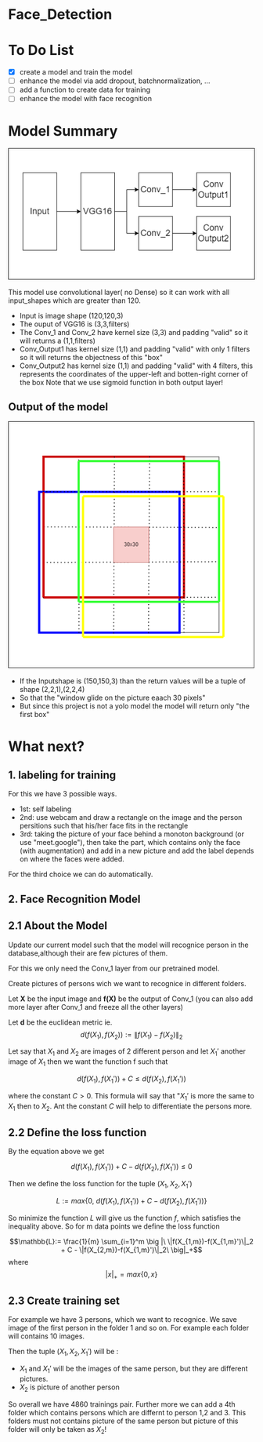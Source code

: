 # Face_Detection

# To Do List

- [x] create a model and train the model 
- [ ] enhance the model via add dropout, batchnormalization, ...
- [ ] add a function to create data for training
- [ ] enhance the model with face recognition

# Model Summary

![Alt text](pics/Model.png?raw=true "model")

This model use convolutional layer( no Dense) so it can work with all input_shapes which are greater than 120.

- Input is image shape (120,120,3)
- The ouput of VGG16 is (3,3,filters)
- The Conv_1 and Conv_2 have kernel size (3,3) and padding "valid" so it will returns a (1,1,filters)
- Conv_Output1 has kernel size (1,1) and padding "valid" with only 1 filters so it will returns the objectness of this "box"
- Conv_Output2 has kernel size (1,1) and padding "valid" with 4 filters, this represents the coordinates of the upper-left and botten-right corner of the box
Note that we use sigmoid function in both output layer!

## Output of the model

![Alt text](pics/Output.png?raw=true "output")

- If the Inputshape is (150,150,3) than the return values will be a tuple of shape (2,2,1),(2,2,4)
- So that the "window glide on the picture eaach 30 pixels" 
- But since this project is not a yolo model the model will return only "the first box"


# What next?

## 1. labeling for training

For this we have 3 possible ways.

- 1st: self labeling
- 2nd: use webcam and draw a rectangle on the image and the person persitions such that his/her face fits in the rectangle
- 3rd: taking the picture of your face behind a monoton background (or use "meet.google"), then take the part, which contains only the face (with augmentation) and add in 
a new picture and add the label depends on where the faces were added.

For the third choice we can do automatically.

## 2. Face Recognition Model

## 2.1 About the Model

Update our current model such that the model will recognice person in the database,although their are few pictures of them.

For this we only need the Conv_1 layer from our pretrained model.

Create pictures of persons wich we want to recognice in different folders.

Let **X** be the input image and **f(X)** be the output of Conv_1 (you can also add more layer after Conv_1 and freeze all the other layers)

Let **d** be the euclidean metric ie.
$$ d(f(X_1),f(X_2)):= \|f(X_1)-f(X_2)\|_2 $$

Let say that $X_1$ and $X_2$ are images of 2 different person and let $X_1'$ another image of $X_1$ then we want the function f such that

$$ d(f(X_1),f(X_1')) + C \leq d(f(X_2),f(X_1'))$$ 

where the constant $C>0$. This formula will say that "$X_1'$ is more the same to $X_1$ then to $X_2$. Ant the constant $C$ will help to differentiate the persons more.

## 2.2 Define the loss function
By the equation above we get

$$ d(f(X_1),f(X_1')) + C - d(f(X_2),f(X_1')) \leq 0$$ 

Then we define the loss function for the tuple $(X_1,X_2,X_1')$

$$ L:= max\{0,\ d(f(X_1),f(X_1')) + C - d(f(X_2),f(X_1'))\}$$

So minimize the function $L$ will give us the function $f$, which satisfies the inequality above. So for m data points we define the loss function

$$\mathbb{L}:= \frac{1}{m} \sum_{i=1}^m \big |\ \|f(X_{1,m})-f(X_{1,m}')\|_2 + C - \|f(X_{2,m})-f(X_{1,m}')\|_2\ \big|_+$$
where 
$$\big |x \big |_+= max\{0,x\}$$

## 2.3 Create training set
For example we have 3 persons, which we want to recognice. We save image of the first person in the folder 1 and so on. For example each folder will contains 10 images.

Then the tuple $(X_1,X_2,X_1')$ will be :

- $X_1$ and $X_1'$ will be the images of the same person, but they are different pictures.
- $X_2$ is picture of another person

So overall we have 4860 trainings pair.
Further more we can add a 4th folder which contains persons which are differnt to person 1,2 and 3. This folders must not contains picture of the same person but picture of this folder will only be taken as $X_2$!
